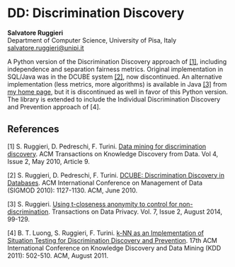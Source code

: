 # DD: Discrimination Discovery
**Salvatore Ruggieri**    
Department of Computer Science, University of Pisa, Italy  
salvatore.ruggieri@unipi.it

A Python version of the Discrimination Discovery approach of [[1]](#references), including independence and separation fairness metrics. Original implementation in SQL/Java was in the DCUBE system [[2]](#references), now discontinued. An alternative implementation (less metrics, more algorithms) is available in Java [[3]](#references) from [my home page](http://pages.di.unipi.it/ruggieri/software.html), but it is discontinued as well in favor of this Python version. The library is extended to include the Individual Discrimination Discovery and Prevention approach of [4].


## References

[1] S. Ruggieri, D. Pedreschi, F. Turini. [Data mining for discrimination discovery](http://pages.di.unipi.it/ruggieri/Papers/tkdd.pdf). ACM Transactions on Knowledge Discovery from Data. Vol 4, Issue 2, May 2010, Article 9.

[2] S. Ruggieri, D. Pedreschi, F. Turini. [DCUBE: Discrimination Discovery in Databases](http://pages.di.unipi.it/ruggieri/Papers/dcube.pdf). ACM International Conference on Management of Data (SIGMOD 2010): 1127-1130. ACM, June 2010. 

[3] S. Ruggieri. [Using t-closeness anonymity to control for non-discrimination](http://www.tdp.cat/issues11/tdp.a196a14.pdf). Transactions on Data Privacy. Vol. 7, Issue 2, August 2014, 99-129.

[4] B. T. Luong, S. Ruggieri, F. Turini. [k-NN as an Implementation of Situation Testing for Discrimination Discovery and Prevention](http://pages.di.unipi.it/ruggieri/Papers/kdd2011.pdf). 17th ACM International Conference on Knowledge Discovery and Data Mining (KDD 2011): 502-510. ACM, August 2011.
